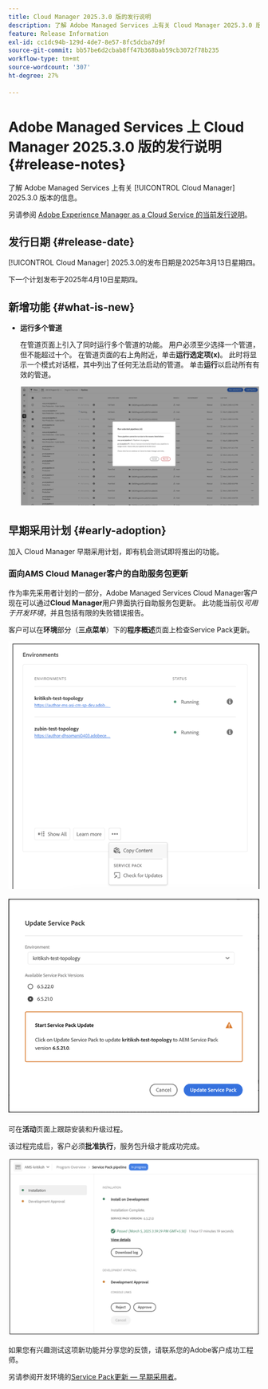```yaml
---
title: Cloud Manager 2025.3.0 版的发行说明
description: 了解 Adobe Managed Services 上有关 Cloud Manager 2025.3.0 版本的信息。
feature: Release Information
exl-id: cc1dc94b-129d-4de7-8e57-8fc5dcba7d9f
source-git-commit: bb57be6d2cbab8ff47b368bab59cb3072f78b235
workflow-type: tm+mt
source-wordcount: '307'
ht-degree: 27%

---
```


# Adobe Managed Services 上 Cloud Manager 2025.3.0 版的发行说明 {#release-notes}

<!-- RELEASE WIKI  https://wiki.corp.adobe.com/display/DMSArchitecture/Cloud+Manager+2025.02.0+Release -->

了解 Adobe Managed Services 上有关 [!UICONTROL Cloud Manager] 2025.3.0 版本的信息。

另请参阅 [Adobe Experience Manager as a Cloud Service 的当前发行说明](https://experienceleague.adobe.com/zh-hans/docs/experience-manager-cloud-service/content/release-notes/home)。

## 发行日期 {#release-date}

[!UICONTROL Cloud Manager] 2025.3.0的发布日期是2025年3月13日星期四。

下一个计划发布于2025年4月10日星期四。

## 新增功能 {#what-is-new}

* **运行多个管道**

  在管道页面上引入了同时运行多个管道的功能。 用户必须至少选择一个管道，但不能超过十个。 在管道页面的右上角附近，单击&#x200B;**运行选定项(x)**。 此时将显示一个模式对话框，其中列出了任何无法启动的管道。 单击&#x200B;**运行**&#x200B;以启动所有有效的管道。

  ![运行选定的管道对话框](/help/release-notes/assets/run-selected-pipelines.png)



## 早期采用计划 {#early-adoption}

加入 Cloud Manager 早期采用计划，即有机会测试即将推出的功能。

### 面向AMS Cloud Manager客户的自助服务包更新

作为率先采用者计划的一部分，Adobe Managed Services Cloud Manager客户现在可以通过&#x200B;**Cloud Manager**&#x200B;用户界面执行自助服务包更新。 此功能当前仅&#x200B;*可用于开发环境*，并且包括有限的失败错误报告。

客户可以在&#x200B;**环境**&#x200B;部分（**三点菜单**）下的&#x200B;**程序概述**&#x200B;页面上检查Service Pack更新。

![检查更新菜单选项](/help/release-notes/assets/check-for-updates-1.png)

![更新Service Pack对话框](/help/release-notes/assets/check-for-updates-2.png)

可在&#x200B;**活动**&#x200B;页面上跟踪安装和升级过程。

该过程完成后，客户必须&#x200B;**批准执行**，服务包升级才能成功完成。

![批准服务页面更新](/help/release-notes/assets/check-for-updates-3.png)

如果您有兴趣测试这项新功能并分享您的反馈，请联系您的Adobe客户成功工程师。

另请参阅开发环境的[Service Pack更新 — 早期采用者](/help/using/service-packs-environments.md)。



<!-- ## Bug fixes {#bug-fixes}

* A

Known Issues {#known-issues}

* A -->
